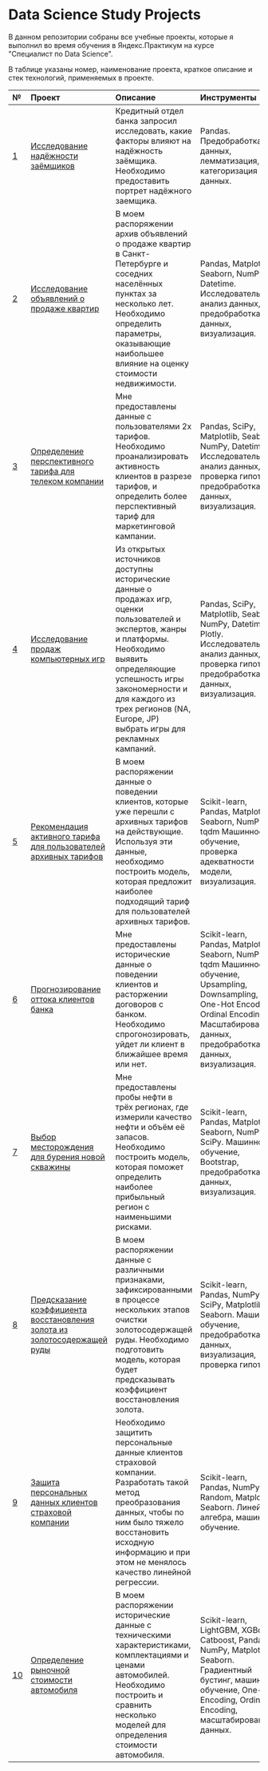 # Data Science Study Projects

В данном репозитории собраны все учебные проекты, которые я выполнил во время обучения в Яндекс.Практикум на курсе "Специалист по Data Science".   
 
В таблице указаны номер, наименование проекта, краткое описание и стек технологий, применяемых в проекте.
 
[id1]: https://github.com/GooseGalactic/Study_Projects/tree/main/01_Credit_Scoring "Bank Credit Scoring project"
[id2]: https://github.com/GooseGalactic/Study_Projects/tree/main/02_SPB_Estate "Real Estate project"
[id3]: https://github.com/GooseGalactic/Study_Projects/tree/main/03_Tariffs "Telecom Tariffs project"
[id4]: https://github.com/GooseGalactic/Study_Projects/tree/main/04_Games_Sales "Games Sales project"
[id5]: https://github.com/GooseGalactic/Study_Projects/tree/main/05_Tariff_Recomendation "Tariff Recomendation project"
[id6]: https://github.com/GooseGalactic/Study_Projects/tree/main/06_Bank_Churn "Bank Churn project"
[id7]: https://github.com/GooseGalactic/Study_Projects/tree/main/07_Oil_Location "Oil Location project"
[id8]: https://github.com/GooseGalactic/Study_Projects/tree/main/08_Gold_Ore_Recovery "Gold Recovery project"
[id9]: https://github.com/GooseGalactic/Study_Projects/tree/main/09_Personal_Data_Protection "Personal Data Protection project"
[id10]: https://github.com/GooseGalactic/Study_Projects/tree/main/10_Auto_Price_Prediction "Vehicle Cost Prediction project"

| № | Проект | Описание | Инструменты |
| :- | :--------------------- | :---------------------------| :---------------------------|
| [1][id1]  | [Исследование надёжности заёмщиков][id1] | Кредитный отдел банка запросил исследовать, какие факторы влияют на надёжность заёмщика. Необходимо предоставить портрет надёжного заемщика. | Pandas. Предобработка данных, лемматизация, категоризация данных. |
| [2][id2]  | [Исследование объявлений о продаже квартир][id2] | В моем распоряжении архив объявлений о продаже квартир в Санкт-Петербурге и соседних населённых пунктах за несколько лет. Необходимо определить параметры, оказывающие наибольшее влияние на оценку стоимости недвижимости. | Pandas, Matplotlib, Seaborn, NumPy, Datetime. Исследовательский анализ данных, предобработка данных, визуализация. |
| [3][id3]  | [Определение перспективного тарифа для телеком компании][id3] | Мне предоставлены данные с пользователями 2х тарифов. Необходимо проанализировать активность клиентов в разрезе тарифов, и определить более перспективный тариф для маркетинговой кампании. | Pandas, SciPy, Matplotlib, Seaborn, NumPy, Datetime. Исследовательский анализ данных, проверка гипотез, предобработка данных, визуализация. |
| [4][id4]  | [Исследование продаж компьютерных игр][id4] | Из открытых источников доступны исторические данные о продажах игр, оценки пользователей и экспертов, жанры и платформы. Необходимо выявить определяющие успешность игры закономерности и для каждого из трех регионов (NA, Europe, JP) выбрать игры для рекламных кампаний. | Pandas, SciPy, Matplotlib, Seaborn, NumPy, Datetime, Plotly. Исследовательский анализ данных, проверка гипотез, предобработка данных, визуализация. |
| [5][id5]  | [Рекомендация активного тарифа для пользователей архивных тарифов][id5] | В моем распоряжении данные о поведении клиентов, которые уже перешли с архивных тарифов на действующие. Используя эти данные, необходимо построить модель, которая предложит наиболее подходящий тариф для пользователей архивных тарифов. | Scikit-learn, Pandas, Matplotlib, Seaborn, NumPy, tqdm Машинное обучение, проверка адекватности модели, визуализация. |
| [6][id6]  | [Прогнозирование оттока клиентов банка][id6] | Мне предоставлены исторические данные о поведении клиентов и расторжении договоров с банком. Необходимо спрогонозировать, уйдет ли клиент в ближайшее время или нет. | Scikit-learn, Pandas, Matplotlib, Seaborn, NumPy, tqdm Машинное обучение, Upsampling, Downsampling, One-Hot Encoding, Ordinal Encoding, Масштабирование данных, предобработка данных, визуализация.  |
| [7][id7]  | [Выбор месторождения для бурения новой скважины][id7] | Мне предоставлены пробы нефти в трёх регионах, где измерили качество нефти и объём её запасов. Необходимо построить модель, которая поможет определить наиболее прибыльный регион с наименьшими рисками. | Scikit-learn, Pandas, Matplotlib, Seaborn, NumPy, SciPy. Машинное обучение, Bootstrap, предобработка данных, визуализация. |
| [8][id8]  | [Предсказание коэффициента восстановления золота из золотосодержащей руды][id8] | В моем распоряжении данные с различными признаками, зафиксированными в процессе нескольких этапов очистки золотосодержащей руды. Необходимо подготовить модель, которая будет предсказывать коэффициент восстановления золота. | Scikit-learn, Pandas, NumPy, SciPy, Matplotlib, Seaborn. Машинное обучение, предобработка данных, визуализация, проверка гипотез. |
| [9][id9]  | [Защита персональных данных клиентов страховой компании][id9] | Необходимо защитить персональные данные клиентов страховой компании. Разработать такой метод преобразования данных, чтобы по ним было тяжело восстановить исходную информацию и при этом не менялось качество линейной регрессии. | Scikit-learn, Pandas, NumPy, Random, Matplotlib, Seaborn. Линейная алгебра, машинное обучение. |
| [10][id10]  | [Определение рыночной стоимости автомобиля][id10] | В моем распоряжении исторические данные с техническими характеристиками, комплектациями и ценами автомобилей. Необходимо построить и сравнить несколько моделей для определения стоимости автомобиля. | Scikit-learn, LightGBM, XGBoost, Catboost, Pandas, NumPy, Matplotlib, Seaborn. Градиентный бустинг, машинное обучение, One-Hot Encoding, Ordinal Encoding, масштабирование данных. |
